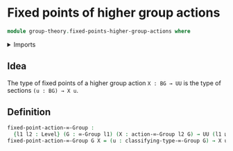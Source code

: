 # Fixed points of higher group actions

```agda
module group-theory.fixed-points-higher-group-actions where
```

<details><summary>Imports</summary>

```agda
open import foundation.universe-levels
open import group-theory.higher-group-actions
open import group-theory.higher-groups
```

</details>

## Idea

The type of fixed points of a higher group action `X : BG → UU` is the type of sections `(u : BG) → X u`.

## Definition

```agda
fixed-point-action-∞-Group :
  {l1 l2 : Level} (G : ∞-Group l1) (X : action-∞-Group l2 G) → UU (l1 ⊔ l2)
fixed-point-action-∞-Group G X = (u : classifying-type-∞-Group G) → X u
```

